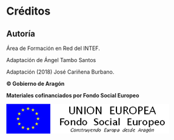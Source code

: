 
# Créditos

## Autoría

Área de Formación en Red del INTEF.

Adaptación de Ángel Tambo Santos

Adaptación (2018) José Cariñena Burbano.

**© Gobierno de Aragón**

**Materiales cofinanciados por Fondo Social Europeo**

![](img/FSE_grande_fondo_blanco.jpg)

